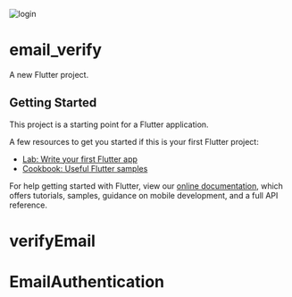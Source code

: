 ![login](https://user-images.githubusercontent.com/69295859/109851043-32cb3f80-7c79-11eb-8091-2c3df3fe0b4f.png)
# email_verify

A new Flutter project.

## Getting Started

This project is a starting point for a Flutter application.

A few resources to get you started if this is your first Flutter project:

- [Lab: Write your first Flutter app](https://flutter.dev/docs/get-started/codelab)
- [Cookbook: Useful Flutter samples](https://flutter.dev/docs/cookbook)

For help getting started with Flutter, view our
[online documentation](https://flutter.dev/docs), which offers tutorials,
samples, guidance on mobile development, and a full API reference.
# verifyEmail

# EmailAuthentication

